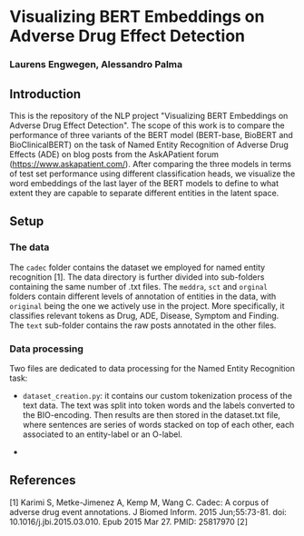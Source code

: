 # Visualizing BERT Embeddings on Adverse Drug Effect Detection
### Laurens Engwegen, Alessandro Palma
## Introduction
This is the repository of the NLP project "Visualizing BERT Embeddings on Adverse Drug Effect Detection". The scope of this work is to compare the performance of three variants of the BERT model (BERT-base, BioBERT and BioClinicalBERT) on the task of Named Entity Recognition of Adverse Drug Effects (ADE) on blog posts from the AskAPatient forum (https://www.askapatient.com/). After comparing the three models in terms of test set performance using different classification heads, we visualize the word embeddings of the last layer of the BERT models to define to what extent they are capable to separate different entities in the latent space. 

## Setup
### The data
The `cadec` folder contains the dataset we employed for named entity recognition [1]. The data directory is further divided into sub-folders containing the same number of .txt files. The `meddra`, `sct` and `orginal` folders contain different levels of annotation of entities in the data, with `original` being the one we actively use in the project. More specifically, it classifies relevant tokens as Drug, ADE, Disease, Symptom and Finding. The `text` sub-folder contains the raw posts annotated in the other files. 

### Data processing
Two files are dedicated to data processing for the Named Entity Recognition task:
* `dataset_creation.py`: it contains our custom tokenization process of the text data. The text was split into token words and the labels converted to the BIO-encoding. Then                                results are then stored in the dataset.txt file, where sentences are series of words stacked on top of each other, each associated to an entity-label or 
                         an O-label.
                         
* 


## References
[1] Karimi S, Metke-Jimenez A, Kemp M, Wang C. Cadec: A corpus of adverse drug event annotations. J Biomed Inform. 2015 Jun;55:73-81. doi: 10.1016/j.jbi.2015.03.010. Epub 2015 Mar 27. PMID: 25817970
[2] 
